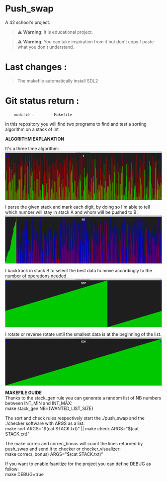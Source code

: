 # Push_swap
A 42 school's project. 

> :warning: **Warning**: It is educational project.

> :warning: **Warning**: You can take inspiration from it but don't copy / paste what you don't understand.

# Last changes :
> The makefile automatically install SDL2


# Git status return :
        modifié :         Makefile

In this repository you will find two programs to find and test a sorting algorithm on a stack of int  

**ALGORITHM EXPLANATION**  

It's a three time algorithm:  
<img align="center" src="ressources/visualizer_0.png" alt="starting state screenshot" />  
  
I parse the given stack and mark each digit, by doing so I'm able to tell which number will stay in stack A and whom will be pushed to B.    
<img align="center" src="ressources/visualizer_1.png" alt="push untagged screenshot" />    
  
I backtrack in stack B to select the best data to move accordingly to the number of operations needed.    
<img align="center" src="ressources/visualizer_2.png" alt="backtrack in stack_b Screenshot" />    
  
I rotate or reverse rotate until the smallest data is at the beginning of the list.    
<img align="center" src="ressources/visualizer_3.png" alt="order stack_a screenshot" />    

**MAKEFILE GUIDE**  
Thanks to the stack_gen rule you can generate a random list of NB numbers between INT_MIN and INT_MAX:  
make stack_gen NB={WANTED_LIST_SIZE}

The sort and check rules respectively start the ./push_swap and the ./checker software with ARGS as a list:  
make sort ARGS="$(cat STACK.txt)" || make check ARGS="$(cat STACK.txt)"

The make correc and correc_bonus will count the lines returned by push_swap and send it to checker or checker_visualizer:  
make correc(_bonus) ARGS="$(cat STACK.txt)"

If you want to enable fsanitize for the project you can define DEBUG as follow:  
make DEBUG=true
